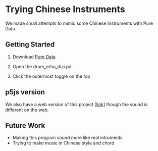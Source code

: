 # Trying Chinese Instruments

We made small attempts to mimic some Chinese Instruments with Pure Data.

## Getting Started

1. Download [Pure Data](https://puredata.info/)

2. Open the drum_erhu_dizi.pd

3. Click the outermost toggle on the top

## p5js version

We also have a web version of this project [[link]](https://editor.p5js.org/FooJiaYin/full/VaW3goaz2) though the sound is different on the web.

## Future Work

- Making this program sound more like real intruments
- Trying to make music in Chinese style and chord
